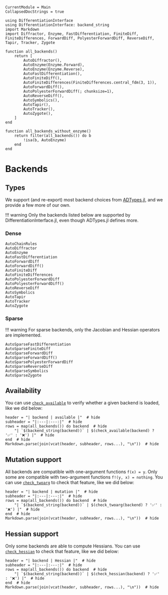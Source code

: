 ```@meta
CurrentModule = Main
CollapsedDocStrings = true
```

```@setup backends
using DifferentiationInterface
using DifferentiationInterface: backend_string
import Markdown
import Diffractor, Enzyme, FastDifferentiation, FiniteDiff, FiniteDifferences, ForwardDiff, PolyesterForwardDiff, ReverseDiff, Tapir, Tracker, Zygote

function all_backends()
    return [
        AutoDiffractor(),
        AutoEnzyme(Enzyme.Forward),
        AutoEnzyme(Enzyme.Reverse),
        AutoFastDifferentiation(),
        AutoFiniteDiff(),
        AutoFiniteDifferences(FiniteDifferences.central_fdm(3, 1)),
        AutoForwardDiff(),
        AutoPolyesterForwardDiff(; chunksize=1),
        AutoReverseDiff(),
        AutoSymbolics(),
        AutoTapir(),
        AutoTracker(),
        AutoZygote(),
    ]
end

function all_backends_without_enzyme()
    return filter(all_backends()) do b
        !isa(b, AutoEnzyme)
    end
end
```

# Backends

## Types

We support (and re-export) most backend choices from [ADTypes.jl](https://github.com/SciML/ADTypes.jl), and we provide a few more of our own.

!!! warning
    Only the backends listed below are supported by DifferentiationInterface.jl, even though ADTypes.jl defines more.

### Dense

```@docs
AutoChainRules
AutoDiffractor
AutoEnzyme
AutoFastDifferentiation
AutoForwardDiff
AutoForwardDiff()
AutoFiniteDiff
AutoFiniteDifferences
AutoPolyesterForwardDiff
AutoPolyesterForwardDiff()
AutoReverseDiff
AutoSymbolics
AutoTapir
AutoTracker
AutoZygote
```

### Sparse

!!! warning
    For sparse backends, only the Jacobian and Hessian operators are implemented.

```@docs
AutoSparseFastDifferentiation
AutoSparseFiniteDiff
AutoSparseForwardDiff
AutoSparseForwardDiff()
AutoSparsePolyesterForwardDiff
AutoSparseReverseDiff
AutoSparseSymbolics
AutoSparseZygote
```

## Availability

You can use [`check_available`](@ref) to verify whether a given backend is loaded, like we did below:

```@example backends
header = "| backend | available |"  # hide
subheader = "|:---|:---:|"  # hide
rows = map(all_backends()) do backend  # hide
    "| `$(backend_string(backend))` | $(check_available(backend) ? '✅' : '❌') |"  # hide
end  # hide
Markdown.parse(join(vcat(header, subheader, rows...), "\n"))  # hide
```

## Mutation support

All backends are compatible with one-argument functions `f(x) = y`.
Only some are compatible with two-argument functions `f!(y, x) = nothing`.
You can use [`check_twoarg`](@ref) to check that feature, like we did below:

```@example backends
header = "| backend | mutation |"  # hide
subheader = "|:---|:---:|"  # hide
rows = map(all_backends()) do backend  # hide
    "| `$(backend_string(backend))` | $(check_twoarg(backend) ? '✅' : '❌') |"  # hide
end  # hide
Markdown.parse(join(vcat(header, subheader, rows...), "\n"))  # hide
```

## Hessian support

Only some backends are able to compute Hessians.
You can use [`check_hessian`](@ref) to check that feature, like we did below:

```@example backends
header = "| backend | Hessian |"  # hide
subheader = "|:---|:---:|"  # hide
rows = map(all_backends()) do backend  # hide
    "| `$(backend_string(backend))` | $(check_hessian(backend) ? '✅' : '❌') |"  # hide
end  # hide
Markdown.parse(join(vcat(header, subheader, rows...), "\n"))  # hide
```

